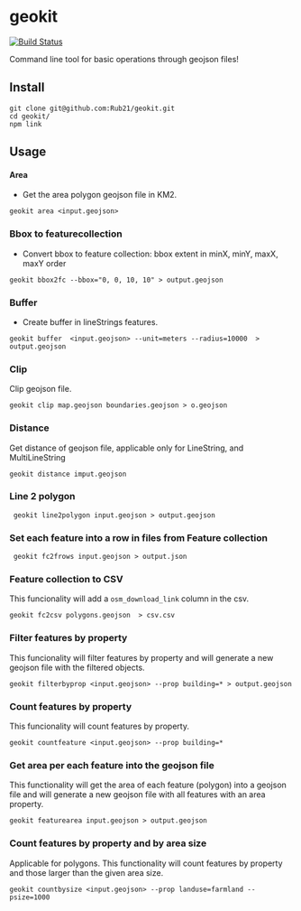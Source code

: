 # geokit

[![Build Status](https://travis-ci.org/developmentseed/geokit.svg?branch=master)](https://magnum.travis-ci.com/developmentseed/geokit)

Command line tool for basic operations through geojson files!

## Install

```
git clone git@github.com:Rub21/geokit.git
cd geokit/
npm link

```

## Usage

#### Area

- Get the area polygon geojson file in KM2.

```
geokit area <input.geojson>

```


### Bbox to featurecollection

- Convert bbox to feature collection: bbox extent in minX, minY, maxX, maxY order

```
geokit bbox2fc --bbox="0, 0, 10, 10" > output.geojson

```


### Buffer

- Create buffer in lineStrings features.

```
geokit buffer  <input.geojson> --unit=meters --radius=10000  > output.geojson

```


### Clip

Clip geojson file.

```
geokit clip map.geojson boundaries.geojson > o.geojson
```



### Distance

Get distance of geojson file, applicable only for LineString, and MultiLineString

```
geokit distance imput.geojson

```


### Line 2 polygon

```
 geokit line2polygon input.geojson > output.geojson
 ```


### Set each feature into a row in files from Feature collection

```
 geokit fc2frows input.geojson > output.json
 ```

### Feature collection to CSV

This funcionality will add a `osm_download_link` column  in the csv.


```
geokit fc2csv polygons.geojson  > csv.csv
```

### Filter features by property

This funcionality will filter features by property and will generate a new geojson file with the filtered objects.

 ```
geokit filterbyprop <input.geojson> --prop building=* > output.geojson
 ```

### Count features by property

This funcionality will count features by property.

 ```
geokit countfeature <input.geojson> --prop building=* 
 ```
### Get area per each feature into the geojson file

This functionality will get the area of each feature (polygon) into a geojson file and will generate a new geojson file with all features with an area property.

 ```
geokit featurearea input.geojson > output.geojson  
 ```
 
### Count features by property and by area size

Applicable for polygons. This functionality will count features by property and those larger than the given area size.

 ```
geokit countbysize <input.geojson> --prop landuse=farmland --psize=1000  
 ```